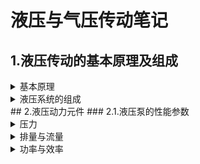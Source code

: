 # 液压与气压传动笔记
## 1.液压传动的基本原理及组成
<details>
<summary>基本原理</summary>
<ul>
	<li>Pascal原理: 施加于密封容器内平衡液体中的某一点的压力等值地传递到全部液体的各点;</li>
	<li>液体连续性原理;</li>
	<li>能量守恒定理.</li>
</ul>
</details>
<details>
<summary>液压系统的组成</summary>
<ul>
	<li>动力元件: 输入的机械能->油液的压力能;</li>
	<li>执行元件: 油液的压力能->机械能;</li>
	<li>控制元件: 各种泵;</li>
	<li>辅助元件;</li>
	<li>工作介质.</li>
</ul>
</details>
## 2.液压动力元件
### 2.1.液压泵的性能参数
<details>
<summary>压力</summary>
<ul>
	<li>工作压力: 液压泵在实际工作时输出油液的压力值, 此压力值取决于系统中阻止液体流动的阻力;</li>
	<li>额定压力: 通过实验获得的可长期工作的压力值.</li>
</ul>
<mark>
<i>
压力分级: 低压不超过2.5兆帕, 中压不超过8兆帕, 中高压不超过16兆帕, 高压不超过32兆帕, 超高压超过32兆帕.
</i>
</mark>
</details>
<details>
<summary>排量与流量</summary>
<ul>
	<li>排量: 液压泵的轴转动一转时, 封闭工作容腔的容积变化量;</li>
	<table>
		<tr><td>泵的类型</td><td>排量</td></tr>
		<tr><td>齿轮泵</td><td><math><mi>V</mi><mo>=</mo><mn>6.66</mn><mi>z</mi><msup><mi>m</mi><mn>2</mn></msup><mi>B</mi></math></td></tr>
		<tr><td>双作用叶片泵</td><td><math><mi>V</mi><mo>=</mo>
			<mn>2</mn><mi>B</mi>
			<mo>[</mo>
			<mi>&pi;</mi>
			<mo>(</mo><msup><mi>R</mi><mn>2</mn></msup><mo>-</mo><msup><mi>r</mi><mn>2</mn></msup>)
			<mo>-</mo>
			(R-r)/cos\theta
			b
			Z
			]
			</math></td></tr>
	</table>
	<li>理论流量: 在不考虑泄漏的情况下, 单位时间内所输出的液体的体积;</li>
	<li>实际流量: 泵工作时的输出流量, 需考虑泄漏量Δq;</li>
	<li>额定流量: 泵在额定转速和额定压力下输出的流量.</li>
</ul>
</details>
<details>
<summary>功率与效率</summary>
<p>
液压泵由原动机驱动, 因此其输入功率为机械功率, 输出功率为液压功率, 而总效率则是输出功率与输入功率的比值. 液压泵的功率损失由容积损失和机械损失两部分构成.
</p>
</details>
<table>
